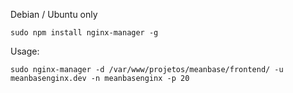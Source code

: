 Debian / Ubuntu only

```
sudo npm install nginx-manager -g
```

Usage:

```
sudo nginx-manager -d /var/www/projetos/meanbase/frontend/ -u meanbasenginx.dev -n meanbasenginx -p 20
```